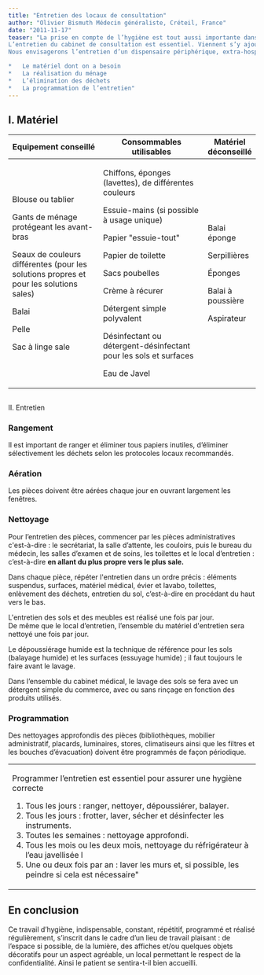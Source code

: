 ```yaml
---
title: "Entretien des locaux de consultation"
author: "Olivier Bismuth Médecin généraliste, Créteil, France"
date: "2011-11-17"
teaser: "La prise en compte de l’hygiène est tout aussi importante dans un cabinet de consultation que dans une structure hospitalière. Des mesures simples et efficaces permettent de réduire le risque de transmission de germes et d’infection.  
L’entretien du cabinet de consultation est essentiel. Viennent s’y ajouter les mesures générales d’hygiène préconisées quel que soit le lieu de prise en charge des patients.  
Nous envisagerons l’entretien d’un dispensaire périphérique, extra-hospitalier, quelle que soit l’importance du centre car les principes sont les mêmes. Il faut en effet prévoir :

*   Le matériel dont on a besoin
*   La réalisation du ménage
*   L’élimination des déchets
*   La programmation de l’entretien"
---
```


## I. Matériel

<table>

<thead>

<tr>

<th scope="col" style="width: 203px;">Equipement  
conseillé</th>

<th scope="col" style="width: 231px;">Consommables  
utilisables</th>

<th scope="col">Matériel déconseillé</th>

</tr>

</thead>

<tbody>

<tr>

<td style="width: 207px;">

Blouse ou tablier

Gants de ménage protégeant les avant-bras

Seaux de couleurs différentes (pour les solutions propres et pour les solutions sales)

Balai

Pelle

Sac à linge sale  

</td>

<td style="width: 235px;">

Chiffons, éponges (lavettes), de différentes couleurs

Essuie-mains (si possible à usage unique)

Papier "essuie-tout"

Papier de toilette

Sacs poubelles

Crème à récurer

Détergent simple polyvalent

Désinfectant ou détergent-désinfectant pour les sols et surfaces

Eau de Javel

</td>

<td>

Balai éponge

Serpillières

Éponges

Balai à poussière

Aspirateur

</td>

</tr>

</tbody>

</table>

##   
II. Entretien

### Rangement

Il est important de ranger et éliminer tous papiers inutiles, d’éliminer sélectivement les déchets selon les protocoles locaux recommandés.

### Aération

Les pièces doivent être aérées chaque jour en ouvrant largement les fenêtres.

### Nettoyage

Pour l’entretien des pièces, commencer par les pièces administratives c'est-à-dire : le secrétariat, la salle d’attente, les couloirs, puis le bureau du médecin, les salles d’examen et de soins, les toilettes et le local d’entretien : c’est-à-dire **en allant du plus propre vers le plus sale.**

Dans chaque pièce, répéter l'entretien dans un ordre précis : éléments suspendus, surfaces, matériel médical, évier et lavabo, toilettes, enlèvement des déchets, entretien du sol, c’est-à-dire en procédant du haut vers le bas.

L'entretien des sols et des meubles est réalisé une fois par jour.  
De même que le local d’entretien, l’ensemble du matériel d'entretien sera nettoyé une fois par jour.

Le dépoussiérage humide est la technique de référence pour les sols (balayage humide) et les surfaces (essuyage humide) ; il faut toujours le faire avant le lavage.

Dans l’ensemble du cabinet médical, le lavage des sols se fera avec un détergent simple du commerce, avec ou sans rinçage en fonction des produits utilisés.

### Programmation

Des nettoyages approfondis des pièces (bibliothèques, mobilier administratif, placards, luminaires, stores, climatiseurs ainsi que les filtres et les bouches d’évacuation) doivent être programmés de façon périodique.

<table>

<tbody>

<tr>

<td>

Programmer l’entretien est essentiel pour assurer une hygiène correcte

<ol><li>Tous les jours : ranger, nettoyer, dépoussiérer, balayer.</li><li>Tous les jours : frotter, laver, sécher et désinfecter les instruments.</li><li>Toutes les semaines : nettoyage approfondi.</li><li>Tous les mois ou les deux mois, nettoyage du réfrigérateur à l’eau javellisée l</li><li>Une ou deux fois par an : laver les murs et, si possible, les peindre si cela est nécessaire"</li></ol></td>

</tr>

</tbody>

</table>

## En conclusion

Ce travail d’hygiène, indispensable, constant, répétitif, programmé et réalisé régulièrement, s’inscrit dans le cadre d’un lieu de travail plaisant : de l’espace si possible, de la lumière, des affiches et/ou quelques objets décoratifs pour un aspect agréable, un local permettant le respect de la confidentialité. Ainsi le patient se sentira-t-il bien accueilli.